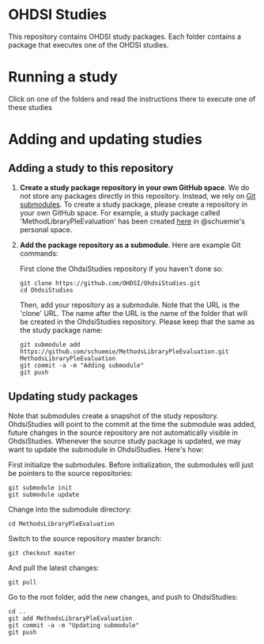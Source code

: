 OHDSI Studies
=============

This repository contains OHDSI study packages. Each folder contains a package that executes one of the OHDSI studies.

Running a study
===============

Click on one of the folders and read the instructions there to execute one of these studies

Adding and updating studies
===========================

## Adding a study to this repository

1. **Create a study package repository in your own GitHub space**. We do not store any packages directly in this repository. Instead, we rely on [Git submodules](https://blog.github.com/2016-02-01-working-with-submodules/). To create a study package, please create a repository in your own GitHub space. For example, a study package called 'MethodLibraryPleEvaluation' has been created [here](https://github.com/schuemie/MethodsLibraryPleEvaluation) in @schuemie's personal space. 

2. **Add the package repository as a submodule**. Here are example Git commands:

	First clone the OhdsiStudies repository if you haven't done so:

	```git
	git clone https://github.com/OHDSI/OhdsiStudies.git
	cd OhdsiStudies
	```
	
	Then, add your repository as a submodule. Note that the URL is the 'clone' URL. The name after the URL is the name of the folder that will be created in the OhdsiStudies repository. Please keep that the same as the study package name:
	
	```git
	git submodule add https://github.com/schuemie/MethodsLibraryPleEvaluation.git MethodsLibraryPleEvaluation
	git commit -a -m "Adding submodule"
	git push
	```
	
## Updating study packages

Note that submodules create a snapshot of the study repository. OhdsiStudies will point to the commit at the time the submodule was added, future changes in the source repository are not automatically visible in OhdsiStudies. Whenever the source study package is updated, we may want to update the submodule in OhdsiStudies. Here's how:

First initialize the submodules. Before initialization, the submodules will just be pointers to the source repositories:

```git
git submodule init
git submodule update
```

Change into the submodule directory:

```git
cd MethodsLibraryPleEvaluation
```

Switch to the source repository master branch:

```git
git checkout master
```

And pull the latest changes:

```git
git pull
```

Go to the root folder, add the new changes, and push to OhdsiStudies:

```git
cd ..
git add MethodsLibraryPleEvaluation
git commit -a -m "Updating submodule"
git push
```
